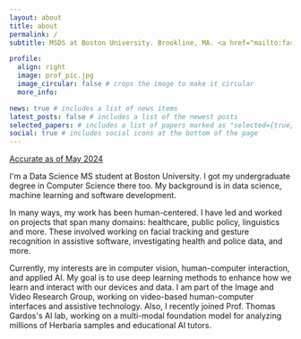 ```yaml
---
layout: about
title: about
permalink: /
subtitle: MSDS at Boston University. Brookline, MA. <a href="mailto:faridkar@bu.edu">faridkar@bu.edu</a>.

profile:
  align: right
  image: prof_pic.jpg
  image_circular: false # crops the image to make it circular
  more_info:

news: true # includes a list of news items
latest_posts: false # includes a list of the newest posts
selected_papers: # includes a list of papers marked as "selected={true}"
social: true # includes social icons at the bottom of the page
---
```


<u>Accurate as of May 2024</u>

I'm a Data Science MS student at Boston University. I got my undergraduate degree in Computer Science there too. My background is in data science, machine learning and software development.

In many ways, my work has been human-centered. I have led and worked on projects that span many domains: healthcare, public policy, linguistics and more. These involved working on facial tracking and gesture recognition in assistive software, investigating health and police data, and more.

Currently, my interests are in computer vision, human-computer interaction, and applied AI. My goal is to use deep learning methods to enhance how we learn and interact with our devices and data. I am part of the Image and Video Research Group, working on video-based human-computer interfaces and assistive technology. Also, I recently joined Prof. Thomas Gardos's AI lab, working on a multi-modal foundation model for analyzing millions of Herbaria samples and educational AI tutors.

